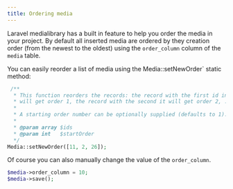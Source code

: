 ```yaml
---
title: Ordering media
---
```


Laravel medialibrary has a built in feature to help you order the media in your project. By default all inserted media are ordered by they creation order (from the newest to the oldest) using the `order_column` column of the `media` table.

You can easily reorder a list of media using the  ̀Media::setNewOrder` static method:

```php
 /**
  * This function reorders the records: the record with the first id in the array
  * will get order 1, the record with the second it will get order 2, ...
  *
  * A starting order number can be optionally supplied (defaults to 1).
  *
  * @param array $ids
  * @param int   $startOrder
  */
Media::setNewOrder([11, 2, 26]);
```

Of course you can also manually change the value of the `order_column`.

```php
$media->order_column = 10;
$media->save();
```
